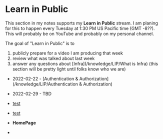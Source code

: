 # Learn in Public

This section in my notes supports my **Learn in Public** stream. I am planing for this to happen every Tuesday at 1:30 PM US Pacific time (GMT -8??). This will probably be on YouTube and probably on my personal channel. 

The goal of "Learn in Public" is to 
1. publicly prepare for a video I am producing that week
2. review what was talked about last week
3. answer any questions about [Infra](/knowledge/LIP/What is Infra) (this section will be pretty light until folks know who we are)

- 2022-02-22 - [Authentication & Authorization](/knowledge/LIP/Authentication & Authorization)
- 2022-02-29 - TBD

- [test](/HomePage)
- [test](/knowledge/HomePage)
- **HomePage**
- 